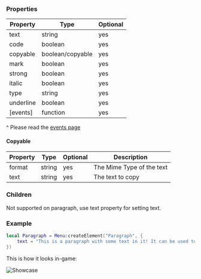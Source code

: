### Properties
| Property       | Type              | Optional |
|----------------|-------------------|----------|
| text           | string            | yes      |
| code           | boolean           | yes      |
| copyable       | boolean/copyable  | yes      |
| mark           | boolean           | yes      |
| strong         | boolean           | yes      |
| italic         | boolean           | yes      |
| type           | string            | yes      |
| underline      | boolean           | yes      |
| [events]       | function          | yes      |
^ Please read the [events page](Events)

#### Copyable
| Property       | Type              | Optional | Description               |
|----------------|-------------------|----------|---------------------------|
| format         | string            | yes      | The Mime Type of the text |
| text           | string            | yes      | The text to copy          |

### Children
Not supported on paragraph, use text property for setting text.

### Example
```lua
local Paragraph = Menu:createElement("Paragraph", {
    text = "This is a paragraph with some text in it! It can be used to display text in a more fancy way.",
})
```

This is how it looks in-game:<p/>
![Showcase](https://i.imgur.com/3PjtQcY.png)